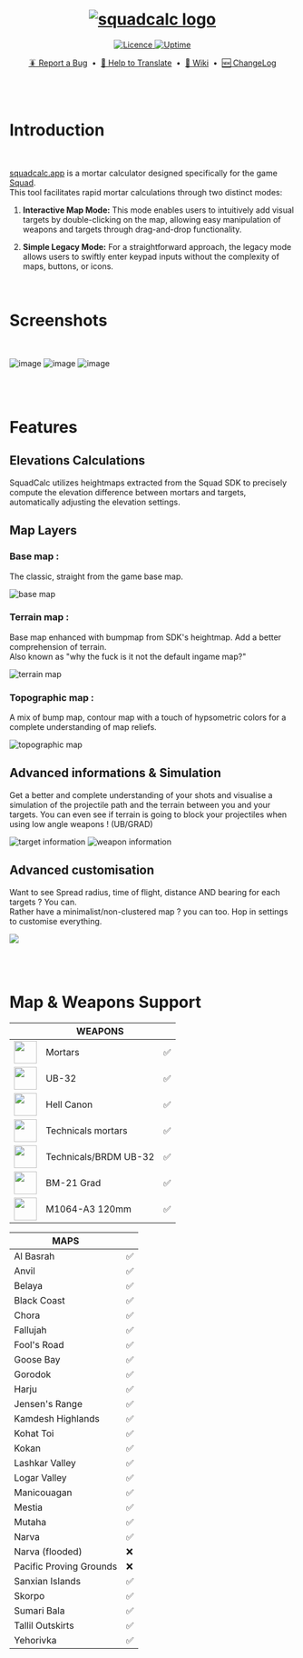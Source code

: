 
<h1 align="center">
    <a href="https://squadcalc.app">
      <img src="./src/img/github/logo.webp" alt="squadcalc logo">
    </a>
</h1>

<p align="center">
    <a href="https://github.com/sh4rkman/SquadCalc?tab=MIT-1-ov-file#readme">
      <img src="https://img.shields.io/github/license/Naereen/StrapDown.js.svg?style=for-the-badge" alt="Licence">
    </a>  
    <a href="https://squadcalc.app">
      <img src="https://up.sharkman.info/api/badge/3/uptime/72?style=for-the-badge" alt="Uptime">
    </a> 
</p>

<p align="center">
    <a href="https://github.com/sh4rkman/SquadCalc/issues/new">🪳 Report a Bug</a> &nbsp;&bull;&nbsp;
    <a href="https://github.com/sh4rkman/SquadCalc/wiki/Translating-SquadCalc"> 📜 Help to Translate</a> &nbsp;&bull;&nbsp;
    <a href="https://github.com/sh4rkman/SquadCalc/wiki">📖 Wiki</a> &nbsp;&bull;&nbsp;
    <a href="https://github.com/sh4rkman/SquadCalc/blob/master/CHANGELOG.md">🆕 ChangeLog</a>
</p>





</br>
</br>


# Introduction


</br>


[squadcalc.app](https://squadcalc.app/) is a mortar calculator designed specifically for the game <a href="https://joinsquad.com/">Squad</a>.  
This tool facilitates rapid mortar calculations through two distinct modes:
1. **Interactive Map Mode:** This mode enables users to intuitively add visual targets by double-clicking on the map, allowing easy manipulation of weapons and targets through drag-and-drop functionality.

2. **Simple Legacy Mode:** For a straightforward approach, the legacy mode allows users to swiftly enter keypad inputs without the complexity of maps, buttons, or icons.
 


</br>
 
# **Screenshots**

</br>


![image](./src/img/github/desktop_ui.webp)
![image](./src/img/github/desktop_ui_2.webp)
![image](./src/img/github/desktop.webp)



</br></br>

# **Features**


## **Elevations Calculations**

SquadCalc utilizes heightmaps extracted from the Squad SDK to precisely compute the elevation difference between mortars and targets, automatically adjusting the elevation settings. 


## **Map Layers**

### Base map :
The classic, straight from the game base map.  


<picture>
  <img src="./src/img/github/basemap.webp" alt="base map">
</picture>

### Terrain map :
Base map enhanced with bumpmap from SDK's heightmap. Add a better comprehension of terrain.  
Also known as "why the fuck is it not the default ingame map?"


<picture>
  <img src="./src/img/github/terrainmap.webp" alt="terrain map">
</picture>

### Topographic map :
A mix of bump map, contour map with a touch of hypsometric colors for a complete understanding of map reliefs.

<picture>
  <img src="./src/img/github/topomap.webp" alt="topographic map">
</picture>


## **Advanced informations & Simulation**

Get a better and complete understanding of your shots and visualise a simulation of the projectile path and the terrain between you and your targets. 
You can even see if terrain is going to block your projectiles when using low angle weapons ! (UB/GRAD) 


<picture>
  <img src="./src/img/github/simulation.webp" alt="target information">
</picture>

<picture>
  <img src="./src/img/github/weaponInformation.webp" alt="weapon information">
</picture>

## **Advanced customisation**

Want to see Spread radius, time of flight, distance AND bearing for each targets ? You can.  
Rather have a minimalist/non-clustered map ? you can too. Hop in settings to customise everything.

<picture>
    <img src="./src/img/github/settings.webp">
</picture>

</br></br>


# **Map & Weapons Support**


|                                   |       **WEAPONS**     |                                                    |
|-------------------------------------------------------------------|-----------------------|--------------------|
|<img height="40" src="./src/img/icons/mortar.png">                 | Mortars               |        ✅          |
|<img height="40" src="./src/img/icons/ub32_deployable.png">        | UB-32                 |        ✅          |
|<img height="40" src="./src/img/icons/hellcannon_white.png">       | Hell Canon            |        ✅          |
|<img height="40" src="./src/img/icons/technical_mortar_white.png"> | Technicals mortars    |        ✅          |
|<img height="40" src="./src/img/icons/ub32_white.png">             | Technicals/BRDM UB-32 |        ✅          |
|<img height="40" src="./src/img/icons/mlrs_white.png">             | BM-21 Grad            |        ✅          |
|<img height="40" src="./src/img/icons/m113a3_white.png">           | M1064-A3 120mm        |        ✅          |



| **MAPS**                    |                     |
|-----------------------------|---------------------|
| Al Basrah                   |         ✅          |
| Anvil                       |         ✅          |
| Belaya                      |         ✅          |
| Black Coast                 |         ✅          |
| Chora                       |         ✅          |
| Fallujah                    |         ✅          |
| Fool's Road                 |         ✅          |
| Goose Bay                   |         ✅          |
| Gorodok                     |         ✅          |
| Harju                       |         ✅          |
| Jensen's Range              |         ✅          |
| Kamdesh Highlands           |         ✅          |
| Kohat Toi                   |         ✅          |
| Kokan                       |         ✅          |
| Lashkar Valley              |         ✅          |
| Logar Valley                |         ✅          |
| Manicouagan                 |         ✅          |
| Mestia                      |         ✅          |
| Mutaha                      |         ✅          |
| Narva                       |         ✅          |
| Narva (flooded)             |         ❌          |
| Pacific Proving Grounds     |         ❌          |
| Sanxian Islands             |         ✅          |
| Skorpo                      |         ✅          |
| Sumari Bala                 |         ✅          |
| Tallil Outskirts            |         ✅          |
| Yehorivka                   |         ✅          |